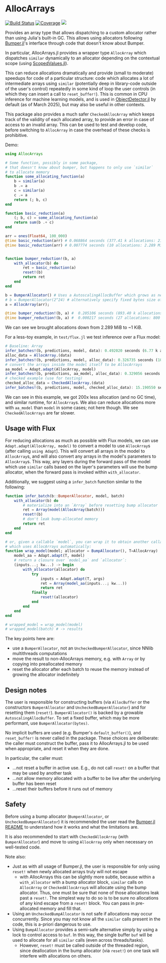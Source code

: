 # AllocArrays

[![Build Status](https://github.com/ericphanson/AllocArrays.jl/actions/workflows/CI.yml/badge.svg?branch=main)](https://github.com/ericphanson/AllocArrays.jl/actions/workflows/CI.yml?query=branch%3Amain)
[![Coverage](https://codecov.io/gh/ericphanson/AllocArrays.jl/branch/main/graph/badge.svg)](https://codecov.io/gh/ericphanson/AllocArrays.jl)
[![](https://img.shields.io/badge/docs-dev-blue.svg)](https://ericphanson.github.io/AllocArrays.jl/dev/)

Provides an array type that allows dispatching to a custom allocator rather than using Julia's built-in GC. This allows using allocators following [Bumper.jl](https://github.com/MasonProtter/Bumper.jl)'s interface through code that doesn't know about Bumper.

In particular, AllocArrays.jl provides a wrapper type `AllocArray` which dispatches `similar` dynamically to an allocator depending on the contextual scope (using [ScopedValues.jl](https://github.com/vchuravy/ScopedValues.jl)).

This can reduce allocations dramatically and provide (small to moderate) speedups for code of a particular structure: code which allocates a lot of intermediate arrays using `similar` (potentially deep in library-code outside of the user's control) repeatedly in some kind of loop the user controls (in which they can insert a call to `reset_buffer!`). This is common in CPU inference for machine learning models, and is used in [ObjectDetector.jl](https://github.com/r3tex/ObjectDetector.jl) by default (as of March 2025), but may also be useful in other contexts.

This package also provides a much safer `CheckedAllocArray` which keeps track of the validity
of each allocated array, to provide an error in case of access to an invalid array. This
can be used to test and develop code, before switching to `AllocArray` in case the overhead
of these checks is prohibitive.

Demo:

```julia
using AllocArrays

# Some function, possibly in some package,
# that doesn't know about bumper, but happens to only use `similar`
# to allocate memory
function some_allocating_function(a)
    b = similar(a)
    b .= a
    c = similar(a)
    c .= a
    return (; b, c)
end

function basic_reduction(a)
    (; b, c) = some_allocating_function(a)
    return sum(b .+ c)
end

arr = ones(Float64, 100_000)
@time basic_reduction(arr) # 0.068864 seconds (377.41 k allocations: 21.811 MiB, 99.47% compilation time)
@time basic_reduction(arr) # 0.007774 seconds (10 allocations: 2.289 MiB, 94.21% gc time)


function bumper_reduction!(b, a)
    with_allocator(b) do
        ret = basic_reduction(a)
        reset!(b)
        return ret
    end
end

b = BumperAllocator() # Uses a AutoscalingAllocBuffer which grows as needed
# b = BumperAllocator(2^24) # alternatively specify fixed bytes size of an AllocBuffer (16 MiB), to fix the amount of memory used
a = AllocArray(arr);

@time bumper_reduction!(b, a) #  0.205106 seconds (893.40 k allocations: 44.941 MiB, 2.62% gc time, 99.67% compilation time)
@time bumper_reduction!(b, a) #  0.000217 seconds (27 allocations: 800 bytes)
```

We can see we brought allocations down from 2.289 MiB to ~1 KiB.

For a less-toy example, in `test/flux.jl` we test inference over a Flux model:

```julia
# Baseline: Array
infer_batches!(b, predictions, model, data): 0.492020 seconds (6.77 k allocations: 221.508 MiB, 4.57% gc time)
alloc_data = AllocArray.(data)
infer_batches!(b, predictions, model, alloc_data): 0.326735 seconds (10.09 k allocations: 843.047 KiB)
# convert the arrays inside the model itself to be AllocArrays
aa_model = Adapt.adapt(AllocArray, model)
infer_batches!(b, predictions, aa_model, alloc_data): 0.329056 seconds (10.54 k allocations: 855.547 KiB)
# checked example (use for testing)
checked_alloc_data = CheckedAllocArray.(data)
infer_batches!(b, predictions, model, checked_alloc_data): 15.190550 seconds (22.61 k allocations: 1.363 MiB)
```

We can see in this example, we got 200x less allocation (and no GC time), and similar runtime, for `AllocArray`s. We also can reduce allocations more with `aa_model` than `model` in some cases; not here though. We see `CheckedAllocArrays` are far slower.

## Usage with Flux

For reducing allocations as much as possible with Flux models, we can use `Adapt.adapt(AllocArray, model)` to convert a model to use `AllocArray`s (after calling `using Adapt`). This will convert all arrays in the model to `AllocArray`s, and will also convert any arrays in the model's parameters to `AllocArray`s. This way, any layers during the forward pass of the model which use `similar` calls based on the layer's parameters will use the bump allocator, when the forward pass is invoked within `with_allocator`.

Additionally, we suggest using a `infer_batch` function similar to the following:

```julia
function infer_batch(b::BumperAllocator, model, batch)
    with_allocator(b) do
        # materialize into an `Array` before resetting bump allocator
        ret = Array(model(AllocArray(batch)))
        reset!(b)
        # don't leak bump-allocated memory
        return ret
    end
end

# or, given a callable `model`, you can wrap it to obtain another callable model
# which uses AllocArrays automatically:
function wrap_model(model; allocator = BumpAllocator(), T=AllocArray)
    model_aa = Adapt.adapt(T, model)
    # return a closure over `model_aa` and `allocator`:
    (inputs...; kw...) -> begin
        with_allocator(allocator) do
            try
                inputs = Adapt.adapt(T, args)
                ret = Array(model_aa(inputs...; kw...))
                return ret
            finally
                reset!(allocator)
            end
        end
    end
end

# wrapped_model = wrap_model(model)
# wrapped_model(batch) # -> results
```

The key points here are:

* use a `BumperAllocator`, not an `UncheckedBumperAllocator`, since NNlib multithreads computations
* move the result to non-AllocArrays memory, e.g. with `Array` or by copying into preallocated memory
* reset the allocator after each batch to reuse the memory instead of growing the allocator indefinitely

## Design notes

The user is responsible for constructing buffers (via `AllocBuffer` or the constructors `BumperAllocator` and `UncheckedBumperAllocator`) and for resetting them (`reset!`).
`BumperAllocator()` is backed by a growable `AutoscalingAllocBuffer`. To set a fixed buffer, which may be more performant, use `BumperAllocator(bytes)`.

No implicit buffers are used (e.g. Bumper's `default_buffer()`), and `reset_buffer!` is never called in the package. These choices are deliberate: the caller must construct the buffer, pass it to AllocArrays.jl to be used when appropriate, and reset it when they are done.

In particular, the caller must:
- ...not reset a buffer in active use. E.g., do not call `reset!` on a buffer that may be used by another task
- ...not allow memory allocated with a buffer to be live after the underlying buffer has been reset
- ...reset their buffers before it runs out of memory

## Safety

Before using a bump allocator (`BumperAllocator`, or `UncheckedBumperAllocator`) it is recommended the user read the [Bumper.jl README](https://github.com/MasonProtter/Bumper.jl#bumperjl) to understand how it works and what the limitations are.

It is also recommended to start with `CheckedAllocArray` (with `BumperAllocator`)
and move to using `AllocArray` only when necessary on well-tested code.

Note also:

- Just as with all usage of Bumper.jl, the user is responsible for only using `reset!` when newly allocated arrays truly will not escape
  - with AllocArrays this can be slightly more subtle, because within a `with_allocator` with a bump allocator  block, `similar` calls on `AllocArray` or `CheckedAllocArray`s will allocate using the bump allocator. Thus, one must be sure that none of those allocations leak past a `reset!`. The simplest way to do so is to be sure no allocations of any kind escape from a `reset!` block. You can pass in pre-allocated memory and fill that.
- Using an `UncheckedBumpAllocator` is not safe if allocations may occur concurrently. Since you may not know all the `similar` calls present in the code, this is a-priori dangerous to use.
- Using `BumpAllocator` provides a semi-safe alternative simply by using a lock to control access to `buf`. In this way, the single buffer `buf` will be used to allocate for all `similar` calls (even across threads/tasks).
    - However, `reset!` must be called outside of the threaded region, since deallocation in the bump allocator (via `reset!`) on one task will interfere with allocations on others.

